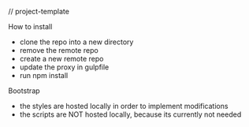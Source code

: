 // project-template

How to install
- clone the repo into a new directory
- remove the remote repo
- create a new remote repo
- update the proxy in gulpfile
- run npm install

Bootstrap
- the styles are hosted locally in order to implement modifications
- the scripts are NOT hosted locally, because its currently not needed